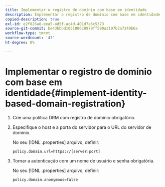 ```yaml
---
title: Implementar o registro de domínio com base em identidade
description: Implementar o registro de domínio com base em identidade
copied-description: true
exl-id: e2f826a8-eea5-4d5f-ac4d-401d7a6c5373
source-git-commit: be43bbbd1051886c8979ff590a3197b2a7249b6a
workflow-type: tm+mt
source-wordcount: '47'
ht-degree: 0%

---
```


# Implementar o registro de domínio com base em identidade{#implement-identity-based-domain-registration}

1. Crie uma política DRM com registro de domínio obrigatório.
1. Especifique o host e a porta do servidor para o URL do servidor de domínio.

   No seu [!DNL .properties] arquivo, definir:

   ```
   policy.domain.url=https://[server:port] 
   ```

1. Tornar a autenticação com um nome de usuário e senha obrigatória.

   No seu [!DNL .properties] arquivo, definir:

   ```
   policy.domain.anonymous=false 
   ```
